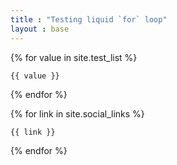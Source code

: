 ```yaml
---
title : "Testing liquid `for` loop"
layout : base
---
```


{% for value in site.test_list %}

    {{ value }}

{% endfor %}


{% for link in site.social_links %}

    {{ link }}

{% endfor %}


